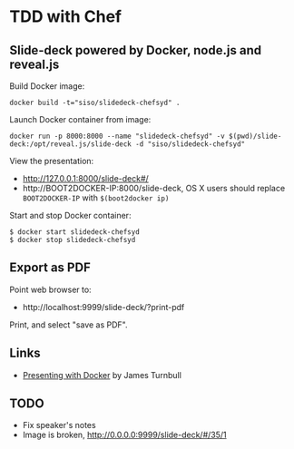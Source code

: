 # TDD with Chef

## Slide-deck powered by Docker, node.js and reveal.js

Build Docker image:

```shell
docker build -t="siso/slidedeck-chefsyd" .
```

Launch Docker container from image:

```shell
docker run -p 8000:8000 --name "slidedeck-chefsyd" -v $(pwd)/slide-deck:/opt/reveal.js/slide-deck -d "siso/slidedeck-chefsyd"
```

View the presentation:

- http://127.0.0.1:8000/slide-deck#/
- http://BOOT2DOCKER-IP:8000/slide-deck, OS X users should replace `BOOT2DOCKER-IP` with `$(boot2docker ip)`

Start and stop Docker container:

```
$ docker start slidedeck-chefsyd
$ docker stop slidedeck-chefsyd
```

## Export as PDF

Point web browser to:

- http://localhost:9999/slide-deck/?print-pdf

Print, and select "save as PDF".

## Links

- [Presenting with Docker](http://kartar.net/2014/05/presenting-with-docker/) by James Turnbull

## TODO

- Fix speaker's notes
- Image is broken, http://0.0.0.0:9999/slide-deck/#/35/1
